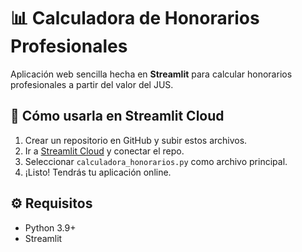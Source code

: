 # 📊 Calculadora de Honorarios Profesionales

Aplicación web sencilla hecha en **Streamlit** para calcular honorarios profesionales a partir del valor del JUS.

## 🚀 Cómo usarla en Streamlit Cloud
1. Crear un repositorio en GitHub y subir estos archivos.
2. Ir a [Streamlit Cloud](https://streamlit.io/cloud) y conectar el repo.
3. Seleccionar `calculadora_honorarios.py` como archivo principal.
4. ¡Listo! Tendrás tu aplicación online.

## ⚙️ Requisitos
- Python 3.9+
- Streamlit
